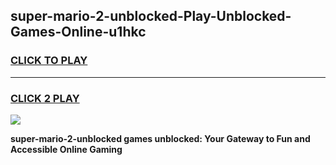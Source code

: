 
## super-mario-2-unblocked-Play-Unblocked-Games-Online-u1hkc
<h3>
<a href="https://premium76.site?title=super-mario-2-unblocked&ref=25A">CLICK TO PLAY</a></h3>
<hr>

<h3>
<a href="https://premium76.site?title=super-mario-2-unblocked&ref=25A">CLICK 2 PLAY</a>
  
</h3>

<a href="https://premium76.site?title=super-mario-2-unblocked&ref=25A"><img src="https://clearcache.store/games.png"></a>


**super-mario-2-unblocked games unblocked: Your Gateway to Fun and Accessible Online Gaming**
